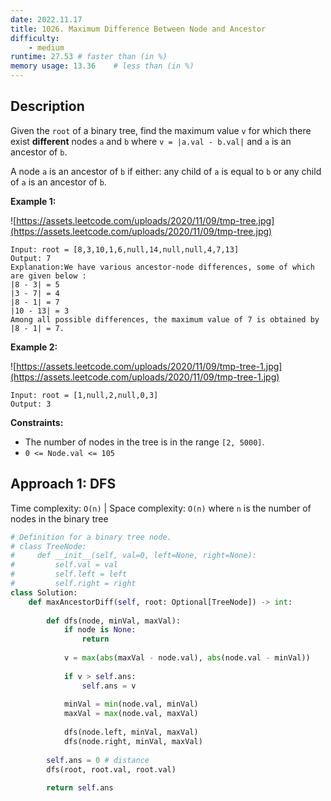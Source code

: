 ```yaml
---
date: 2022.11.17
title: 1026. Maximum Difference Between Node and Ancestor
difficulty:
    - medium
runtime: 27.53 # faster than (in %)
memory usage: 13.36    # less than (in %)
---
```

## Description
Given the `root` of a binary tree, find the maximum value `v` for which there exist **different** nodes `a` and `b` where `v = |a.val - b.val|` and `a` is an ancestor of `b`.

A node `a` is an ancestor of `b` if either: any child of `a` is equal to `b` or any child of `a` is an ancestor of `b`.

**Example 1:**

![https://assets.leetcode.com/uploads/2020/11/09/tmp-tree.jpg](https://assets.leetcode.com/uploads/2020/11/09/tmp-tree.jpg)

```
Input: root = [8,3,10,1,6,null,14,null,null,4,7,13]
Output: 7
Explanation:We have various ancestor-node differences, some of which are given below :
|8 - 3| = 5
|3 - 7| = 4
|8 - 1| = 7
|10 - 13| = 3
Among all possible differences, the maximum value of 7 is obtained by |8 - 1| = 7.
```

**Example 2:**

![https://assets.leetcode.com/uploads/2020/11/09/tmp-tree-1.jpg](https://assets.leetcode.com/uploads/2020/11/09/tmp-tree-1.jpg)

```
Input: root = [1,null,2,null,0,3]
Output: 3

```

**Constraints:**

- The number of nodes in the tree is in the range `[2, 5000]`.
- `0 <= Node.val <= 105`

## Approach 1: DFS
Time complexity: `O(n)`    |    Space complexity: `O(n)`
where `n` is the number of nodes in the binary tree

``` python
# Definition for a binary tree node.
# class TreeNode:
#     def __init__(self, val=0, left=None, right=None):
#         self.val = val
#         self.left = left
#         self.right = right
class Solution:
    def maxAncestorDiff(self, root: Optional[TreeNode]) -> int:
        
        def dfs(node, minVal, maxVal):
            if node is None:
                return
            
            v = max(abs(maxVal - node.val), abs(node.val - minVal))
            
            if v > self.ans:
                self.ans = v
            
            minVal = min(node.val, minVal)
            maxVal = max(node.val, maxVal)
            
            dfs(node.left, minVal, maxVal)
            dfs(node.right, minVal, maxVal)
        
        self.ans = 0 # distance
        dfs(root, root.val, root.val)
        
        return self.ans
```